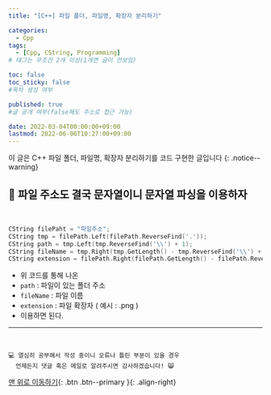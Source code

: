 ```yaml
---
title: "[C++] 파일 폴더, 파일명, 확장자 분리하기" 

categories:
  - Cpp
tags:
  - [Cpp, CString, Programming]
# 태그는 무조건 2개 이상(1개면 글이 안보임)

toc: false
toc_sticky: false
#목차 생성 여부

published: true
#글 공개 여부(false해도 주소로 접근 가능)

date: 2022-03-04T00:00:00+09:00
lastmod: 2022-06-06T10:27:00+09:00
---
```


이 글은 C++ 파일 폴더, 파일명, 확장자 분리하기를 코드 구현한 글입니다
{: .notice--warning}

## 📌 파일 주소도 결국 문자열이니 문자열 파싱을 이용하자

<br>

```cpp
CString filePaht = "파일주소";
CString tmp = filePath.Left(filePath.ReverseFind('.'));
CString path = tmp.Left(tmp.ReverseFind('\\') + 1);
CString fileName = tmp.Right(tmp.GetLength() - tmp.ReverseFind('\\') + 1);
CString extension = filePath.Right(filePath.GetLength() - filePath.ReverseFind('.'));
```

- 위 코드를 통해 나온
- `path` : 파일이 있는 폴더 주소
- `fileName` : 파일 이름
- `extension` : 파일 확장자 ( 예시 : .png )
- 이용하면 된다.

***
<br>

    💻 열심히 공부해서 작성 중이니 오류나 틀린 부분이 있을 경우 
      언제든지 댓글 혹은 메일로 알려주시면 감사하겠습니다! 😸

[맨 위로 이동하기](#){: .btn .btn--primary }{: .align-right}